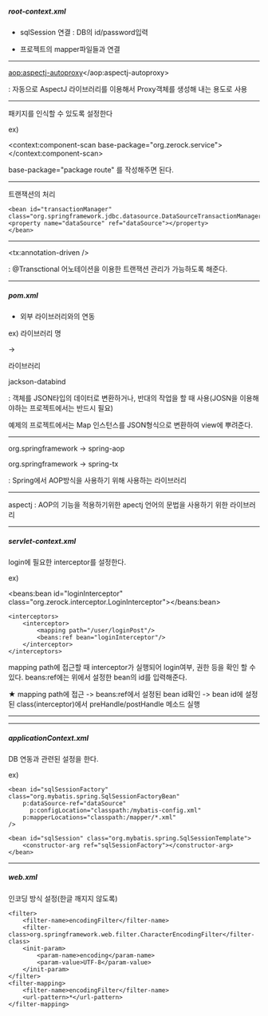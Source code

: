 ##### root-context.xml

- sqlSession 연결 : DB의 id/password입력

- 프로젝트의 mapper파일들과 연결

---

<aop:aspectj-autoproxy></aop:aspectj-autoproxy>

: 자동으로 AspectJ 라이브러리를 이용해서 Proxy객체를 생성해 내는 용도로 사용

---

패키지를 인식할 수 있도록 설정한다

ex)

<context:component-scan base-package="org.zerock.service"></context:component-scan>

base-package="package route" 를 작성해주면 된다.


---

트랜잭션의 처리

	<bean id="transactionManager"
	class="org.springframework.jdbc.datasource.DataSourceTransactionManager">
	<property name="dataSource" ref="dataSource"></property>
	</bean>

---

<tx:annotation-driven />

: @Transctional 어노테이션을 이용한 트랜잭션 관리가 가능하도록 해준다.



---

##### pom.xml

- 외부 라이브러리와의 연동


ex) 라이브러리 명

 <groupId> -> <artifactId>


라이브러리

jackson-databind 

: 객체를 JSON타입의 데이터로 변환하거나, 반대의 작업을 할 때 사용(JOSN을 이용해야하는 프로젝트에서는 반드시 필요)

예제의 프로젝트에서는 Map 인스턴스를 JSON형식으로 변환하여 view에 뿌려준다.

---

org.springframework -> spring-aop

org.springframework -> spring-tx


: Spring에서 AOP방식을 사용하기 위해 사용하는 라이브러리

---

aspectj : AOP의 기능을 적용하기위한 apectj 언어의 문법을 사용하기 위한 라이브러리


---

##### servlet-context.xml

login에 필요한 interceptor를 설정한다.

ex)

<beans:bean id="loginInterceptor" class="org.zerock.interceptor.LoginInterceptor"></beans:bean>

	<interceptors>
		<interceptor>
			<mapping path="/user/loginPost"/>
			<beans:ref bean="loginInterceptor"/>
		</interceptor>
	</interceptors>

mapping path에 접근할 때 interceptor가 실행되어 login여부, 권한 등을 확인 할 수 있다.
beans:ref에는 위에서 설정한 bean의 id를 입력해준다.


★ mapping path에 접근 -> beans:ref에서 설정된 bean id확인 -> bean id에 설정된 class(interceptor)에서 preHandle/postHandle 메소드 실행


---



---

##### applicationContext.xml

DB 연동과 관련된 설정을 한다.

ex)

	<bean id="sqlSessionFactory" class="org.mybatis.spring.SqlSessionFactoryBean"
		p:dataSource-ref="dataSource"
		  p:configLocation="classpath:/mybatis-config.xml"
		p:mapperLocations="classpath:/mapper/*.xml"
	/>

	<bean id="sqlSession" class="org.mybatis.spring.SqlSessionTemplate">
		<constructor-arg ref="sqlSessionFactory"></constructor-arg>
	</bean>
	
	
---

##### web.xml

인코딩 방식 설정(한글 깨지지 않도록)

	<filter>
		<filter-name>encodingFilter</filter-name>
		<filter-class>org.springframework.web.filter.CharacterEncodingFilter</filter-class>
		<init-param>
			<param-name>encoding</param-name>
			<param-value>UTF-8</param-value>
		</init-param>
	</filter>
	<filter-mapping>
		<filter-name>encodingFilter</filter-name>
		<url-pattern>*</url-pattern>
	</filter-mapping>